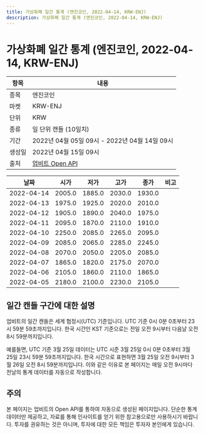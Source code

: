 ```yaml
---
title: 가상화폐 일간 통계 (엔진코인, 2022-04-14, KRW-ENJ)
description: 가상화폐 일간 통계 (엔진코인, 2022-04-14, KRW-ENJ)
---
```



가상화폐 일간 통계 (엔진코인, 2022-04-14, KRW-ENJ)
===

|항목|내용|
|--|--|
|종목|엔진코인|
|마켓|KRW-ENJ|
|단위|KRW|
|종류|일 단위 캔들 (10일치)|
|기간|2022년 04월 05일 09시 - 2022년 04월 14일 09시|
|생성일|2022년 04월 15일 09시|
|출처|[업비트 Open API](https://docs.upbit.com)|


|날짜|시가|저가|고가|종가|비고|
|--|--|--|--|--|--|
|2022-04-14|2005.0|1885.0|2030.0|1930.0|    |
|2022-04-13|1975.0|1925.0|2020.0|2010.0|    |
|2022-04-12|1905.0|1890.0|2040.0|1975.0|    |
|2022-04-11|2095.0|1870.0|2110.0|1910.0|    |
|2022-04-10|2250.0|2085.0|2265.0|2095.0|    |
|2022-04-09|2085.0|2065.0|2285.0|2245.0|    |
|2022-04-08|2070.0|2050.0|2205.0|2085.0|    |
|2022-04-07|1865.0|1820.0|2175.0|2070.0|    |
|2022-04-06|2105.0|1860.0|2110.0|1865.0|    |
|2022-04-05|2180.0|2100.0|2230.0|2105.0|    |


일간 캔들 구간에 대한 설명
---


업비트의 일간 캔들은 세계 협정시(UTC) 기준입니다. 
UTC 기준 0시 0분 0초부터 23시 59분 59초까지입니다. 
한국 시간인 KST 기준으로는 전일 오전 9시부터 다음날 오전 8시 59분까지입니다. 


예를들면, UTC 기준 3월 25일 데이터는 UTC 시준 3월 25일 0시 0분 0초부터 3월 25일 23시 59분 59초까지입니다. 
한국 시간으로 표현하면 3월 25일 오전 9시부터 3월 26일 오전 8시 59분까지입니다. 
이와 같은 이유로 본 페이지는 매일 오전 9시마다 전날의 통계 데이터를 자동으로 작성합니다. 


주의
---


본 페이지는 업비트의 Open API를 통하여 자동으로 생성된 페이지입니다. 
단순한 통계 데이터만 제공하고, 자료를 통해 인사이트를 얻기 위한 참고용으로만 사용하시기 바랍니다. 
투자를 권유하는 것은 아니며, 투자에 대한 모든 책임은 투자자 본인에게 있습니다. 
